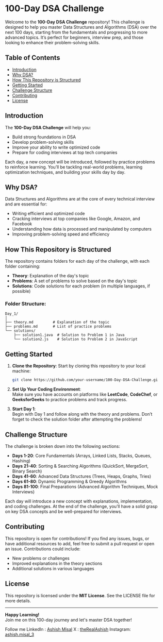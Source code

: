 # **100-Day DSA Challenge**

Welcome to the **100-Day DSA Challenge** repository! This challenge is designed to help you master Data Structures and Algorithms (DSA) over the next 100 days, starting from the fundamentals and progressing to more advanced topics. It’s perfect for beginners, interview prep, and those looking to enhance their problem-solving skills.

## **Table of Contents**
- [Introduction](#introduction)
- [Why DSA?](#why-dsa)
- [How This Repository is Structured](#how-this-repository-is-structured)
- [Getting Started](#getting-started)
- [Challenge Structure](#challenge-structure)
- [Contributing](#contributing)
- [License](#license)

## **Introduction**

The **100-Day DSA Challenge** will help you:
- Build strong foundations in DSA
- Develop problem-solving skills
- Improve your ability to write optimized code
- Prepare for coding interviews at top tech companies

Each day, a new concept will be introduced, followed by practice problems to reinforce learning. You’ll be tackling real-world problems, learning optimization techniques, and building your skills day by day.

## **Why DSA?**

Data Structures and Algorithms are at the core of every technical interview and are essential for:
- Writing efficient and optimized code
- Cracking interviews at top companies like Google, Amazon, and Facebook
- Understanding how data is processed and manipulated by computers
- Improving problem-solving speed and efficiency

## **How This Repository is Structured**

The repository contains folders for each day of the challenge, with each folder containing:
- **Theory**: Explanation of the day's topic
- **Problems**: A set of problems to solve based on the day's topic
- **Solutions**: Code solutions for each problem (in multiple languages, if possible)

### **Folder Structure:**
```
Day_1/
│
├── theory.md         # Explanation of the topic
├── problems.md       # List of practice problems
└── solutions/
    ├── solution1.java  # Solution to Problem 1 in Java
    └── solution2.js    # Solution to Problem 2 in JavaScript
```

## **Getting Started**

1. **Clone the Repository**: 
   Start by cloning this repository to your local machine:
   ```bash
   git clone https://github.com/your-username/100-Day-DSA-Challenge.git
   ```

2. **Set Up Your Coding Environment**:  
   Make sure you have accounts on platforms like **LeetCode**, **CodeChef**, or **GeeksforGeeks** to practice problems and track progress.

3. **Start Day 1**:  
   Begin with Day 1 and follow along with the theory and problems. Don’t forget to check the solution folder after attempting the problems!

## **Challenge Structure**

The challenge is broken down into the following sections:

- **Days 1-20**: Core Fundamentals (Arrays, Linked Lists, Stacks, Queues, Hashing)
- **Days 21-40**: Sorting & Searching Algorithms (QuickSort, MergeSort, Binary Search)
- **Days 41-60**: Advanced Data Structures (Trees, Heaps, Graphs, Tries)
- **Days 61-80**: Dynamic Programming & Greedy Algorithms
- **Days 81-100**: Final Preparations (Advanced Algorithm Techniques, Mock Interviews)

Each day will introduce a new concept with explanations, implementation, and coding challenges. At the end of the challenge, you’ll have a solid grasp on key DSA concepts and be well-prepared for interviews.

## **Contributing**

This repository is open for contributions! If you find any issues, bugs, or have additional resources to add, feel free to submit a pull request or open an issue. Contributions could include:
- New problems or challenges
- Improved explanations in the theory sections
- Additional solutions in various languages

## **License**

This repository is licensed under the **MIT License**. See the LICENSE file for more details.

---

**Happy Learning!**  
Join me on this 100-day journey and let's master DSA together!

Follow me 
LinkedIn : [Ashish Misal](#www.linkedin.com/in/ashishmisal)
X : [theRealAshish](#https://x.com/theRealAshish)
Instagram: [ashish.misal_3](#https://www.instagram.com/ashish.misal_3)
